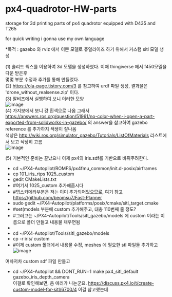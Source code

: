 # px4-quadrotor-HW-parts
storage for 3d printing parts of px4 quadrotor equipped with D435 and T265

for quick writing i gonna use my own language

*목적 : gazebo 와 rviz 에서 이쁜 모델로 쥬얼라이즈 하기 위해서 커스텀 sitl 모델 생성   
   
(1) 솔리드 웍스를 이용하여 3d 모델을 생성하였다. 이때 thingiverse 에서 f450모델을 다운 받은후   
몇몇 부분 수정과 추가를 통해 만들었다.   
(2) https://ola-page.tistory.com/3 를 참고하여 urdf 파일 생성, 결과물은 'drone_without_realsense.zip' 이다.   
(3) 알비즈에서 실행하여 보니 이러한 모양   
![image](https://user-images.githubusercontent.com/72853382/123039706-972f2c00-d42d-11eb-804f-7304ecf6fdc3.png)   
(4) 가지보에서 보니 걍 흰색으로 나옴 그래서 https://answers.ros.org/question/51961/no-color-when-i-open-a-part-exported-from-solidworks-in-gazebo/
의 answer을 참고하여 gazebo reference 를 추가하지 색생이 잘나옴   
색상은 http://wiki.ros.org/simulator_gazebo/Tutorials/ListOfMaterials 리스트에서 보고 적당히 고름   
![image](https://user-images.githubusercontent.com/72853382/123039873-ce054200-d42d-11eb-8221-0bb0a05545d3.png)
   
      
(5) 기본적인 준비는 끝났으니 이제 px4의 iris.sdf를 기반으로 바꿔주려한다.
-    cd ~/PX4-Autopilot/ROMFS/px4fmu_common/init.d-posix/airframes
-    cp 101_iris_rtps 1025_custom
-    gedit CMakeLists.txt
-    #여기서 1025_custom 추가해줍시다
-    #뎁스카메라부분은 저는 이미 추가되어있으므로, 여기 참고 https://github.com/beomsu7/Fast-Planner
-    sudo gedit ~/PX4-Autopilot/platforms/posix/cmake/sitl_target.cmake
-    #set(models 부분에 custom 추가해주고, 대충 110번째 줄 정도?
-    #그러고는 ~/PX4-Autopilot/Tools/sitl_gazebo/models 에 custom 이라는 이름으로 폴더 만들고 내용물 채우면됨
-    
-    cd ~/PX4-Autopilot/Tools/sitl_gazebo/models
-    cp -r iris/ custom
-    #이제 custom 폴더에서 내용물 수정, meshes 에 필요한 stl 파일들 추가하고   
![image](https://user-images.githubusercontent.com/72853382/123041974-170ac580-d431-11eb-8452-7233370f48a6.png)   

여차저차 custom sdf 파일 만들고  
-    cd ~/PX4-Autopilot && DONT_RUN=1 make px4_sitl_default gazebo_iris_depth_camera   
이걸로 확인해보면, 음 에러가 나는군요. https://discuss.px4.io/t/create-custom-model-for-sitl/6700/4 이걸 참고했는데

